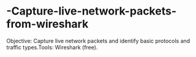 # -Capture-live-network-packets-from-wireshark
Objective: Capture live network packets and identify basic protocols and traffic types.Tools: Wireshark (free).
